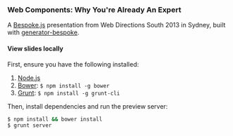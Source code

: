 ### Web Components: Why You're Already An Expert

A [Bespoke.js](http://markdalgleish.com/projects/bespoke.js) presentation from Web Directions South 2013 in Sydney, built with [generator-bespoke](https://github.com/markdalgleish/generator-bespoke).

#### View slides locally

First, ensure you have the following installed:

1. [Node.js](http://nodejs.org)
2. [Bower](http://bower.io): `$ npm install -g bower`
3. [Grunt](http://gruntjs.com): `$ npm install -g grunt-cli`

Then, install dependencies and run the preview server:

```bash
$ npm install && bower install
$ grunt server
```
